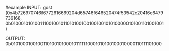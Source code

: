 #example
INPUT:
gost (0x4b726970746f6772616669204d65746f646520474f53542c20416e6479736168, 0b0100010101001110010010110101001001001001010100000101001101001001)

OUTPUT:
0b0101000100100110100101000101111110001010100100010000110111101000
